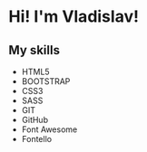 <style>
  content {
    background: blue;
  }
</style>
<div class="content" align="left">
  <h1>Hi! I'm Vladislav!</h1>
  <h2>My skills</h2>
  <ul>
    <li>HTML5</li>
    <li>BOOTSTRAP</li>
    <li>CSS3</li>
    <li>SASS</li>
    <li>GIT</li>
    <li>GitHub</li>
    <li>Font Awesome</li>
    <li>Fontello</li>
    
  </ul>
</div>  
